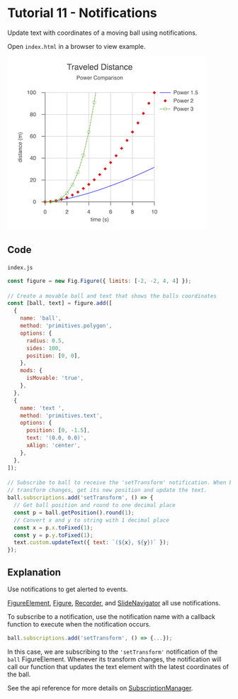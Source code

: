 # Tutorial 11 - Notifications

Update text with coordinates of a moving ball using notifications.

Open `index.html` in a browser to view example.

![](example.png)

## Code
`index.js`
```js
const figure = new Fig.Figure({ limits: [-2, -2, 4, 4] });

// Create a movable ball and text that shows the balls coordinates
const [ball, text] = figure.add([
  {
    name: 'ball',
    method: 'primitives.polygon',
    options: {
      radius: 0.5,
      sides: 100,
      position: [0, 0],
    },
    mods: {
      isMovable: 'true',
    },
  },
  {
    name: 'text ',
    method: 'primitives.text',
    options: {
      position: [0, -1.5],
      text: '(0.0, 0.0)',
      xAlign: 'center',
    },
  },
]);

// Subscribe to ball to receive the 'setTransform' notification. When ball's
// transform changes, get its new position and update the text.
ball.subscriptions.add('setTransform', () => {
  // Get ball position and round to one decimal place
  const p = ball.getPosition().round(1);
  // Convert x and y to string with 1 decimal place
  const x = p.x.toFixed(1);
  const y = p.y.toFixed(1);
  text.custom.updateText({ text: `(${x}, ${y})` });
});
```

## Explanation

Use notifications to get alerted to events.

[FigureElement](https://airladon.github.io/FigureOne/api/#figureelement), [Figure](https://airladon.github.io/FigureOne/api/#figure), [Recorder](https://airladon.github.io/FigureOne/api/#recorder), and [SlideNavigator](https://airladon.github.io/FigureOne/api/#slidenavigator) all use notifications.

To subscribe to a notification, use the notification name with a callback function to execute when the notification occurs.

```js
ball.subscriptions.add('setTransform', () => {...});
```

In this case, we are subscribing to the `'setTransform'` notification of the `ball` FigureElement. Whenever its transform changes, the notification will call our function that updates the text element with the latest coordinates of the ball.

See the api reference for more details on [SubscriptionManager](https://airladon.github.io/FigureOne/api/#subscriptionmanager).
